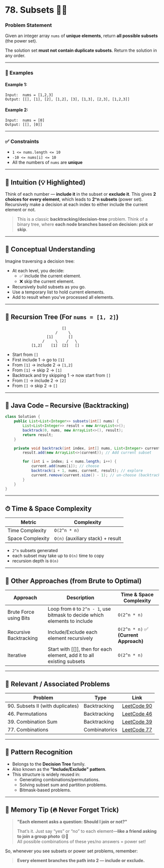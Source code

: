 
# 78. Subsets 🔢🔁

### Problem Statement

Given an integer array `nums` of **unique elements**, return **all possible subsets** (the power set).

The solution set **must not contain duplicate subsets**. Return the solution in any order.

---

### 🧪 Examples

#### Example 1:
```
Input:  nums = [1,2,3]
Output: [[], [1], [2], [1,2], [3], [1,3], [2,3], [1,2,3]]
```

#### Example 2:
```
Input:  nums = [0]
Output: [[], [0]]
```

---

### ✅ Constraints
- `1 <= nums.length <= 10`
- `-10 <= nums[i] <= 10`
- All the numbers of `nums` are **unique**

---

## 🧠 Intuition (💡 Highlighted)
Think of each number — **include it** in the subset or **exclude it**. This gives **2 choices for every element**, which leads to **2^n subsets** (power set).  
Recursively make a decision at each index to either include the current element or not.

> This is a classic **backtracking/decision-tree** problem. Think of a binary tree, where **each node branches based on decision: pick or skip**.

---

## 🧩 Conceptual Understanding

Imagine traversing a decision tree:

- At each level, you decide:
  - ✅ include the current element.
  - ❌ skip the current element.
- Recursively build subsets as you go.
- Use a temporary list to hold current elements.
- Add to result when you've processed all elements.

---

## 🌳 Recursion Tree (For `nums = [1, 2]`)  

```
                          []
                       /     \
                   [1]       []
                 /     \    /   \
            [1,2]    [1]  [2]   []
```

- Start from `[]`
- First include 1 → go to `[1]`
- From `[1]` → include 2 → `[1,2]`
- From `[1]` → skip 2 → `[1]`
- Backtrack and try skipping 1 → now start from `[]`
- From `[]` → include 2 → `[2]`
- From `[]` → skip 2 → `[]`

---

## 🧾 Java Code – Recursive (Backtracking)

```java
class Solution {
    public List<List<Integer>> subsets(int[] nums) {
        List<List<Integer>> result = new ArrayList<>();
        backtrack(0, nums, new ArrayList<>(), result);
        return result;
    }

    private void backtrack(int index, int[] nums, List<Integer> current, List<List<Integer>> result) {
        result.add(new ArrayList<>(current)); // Add current subset

        for (int i = index; i < nums.length; i++) {
            current.add(nums[i]); // choose
            backtrack(i + 1, nums, current, result); // explore
            current.remove(current.size() - 1); // un-choose (backtrack)
        }
    }
}
```

---

## ⏱ Time & Space Complexity

| Metric            | Complexity            |
|-------------------|------------------------|
| Time Complexity   | `O(2^n * n)`           |
| Space Complexity  | `O(n)` (auxiliary stack) + result |

- `2^n` subsets generated
- each subset may take up to `O(n)` time to copy
- recursion depth is `O(n)`

---

## 🚀 Other Approaches (from Brute to Optimal)

| Approach                    | Description                                                                                     | Time & Space Complexity              |
|----------------------------|--------------------------------------------------------------------------------------------------|--------------------------------------|
| Brute Force using Bits     | Loop from `0` to `2^n - 1`, use bitmask to decide which elements to include                     | `O(2^n * n)`                         |
| Recursive Backtracking     | Include/Exclude each element recursively                                                         | `O(2^n * n)` ✅ **(Current Approach)**|
| Iterative                  | Start with [[]], then for each element, add it to all existing subsets                          | `O(2^n * n)`                         |

---

## 🔗 Relevant / Associated Problems

| Problem | Type | Link |
|--------|------|------|
| 90. Subsets II (with duplicates) | Backtracking | [LeetCode 90](https://leetcode.com/problems/subsets-ii) |
| 46. Permutations | Backtracking | [LeetCode 46](https://leetcode.com/problems/permutations) |
| 39. Combination Sum | Backtracking | [LeetCode 39](https://leetcode.com/problems/combination-sum) |
| 77. Combinations | Combinatorics | [LeetCode 77](https://leetcode.com/problems/combinations) |

---

## 🧠 Pattern Recognition
- Belongs to the **Decision Tree** family.
- Also known as the **"Include/Exclude" pattern**.
- This structure is widely reused in:
  - Generating combinations/permutations.
  - Solving subset sum and partition problems.
  - Bitmask-based problems.

---

## 🧠 Memory Tip (🔥 Never Forget Trick)

> **"Each element asks a question: Should I join or not?"**
>
> That’s it. Just say “yes” or “no” to each element—**like a friend asking to join a group photo** 😄📸  
> All possible combinations of these yes/no answers = power set!

So, whenever you see subsets or power set problems, remember:
> **Every element branches the path into 2 — include or exclude.**
